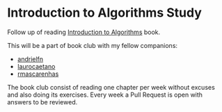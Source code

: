 Introduction to Algorithms Study
================================

Follow up of reading [Introduction to Algorithms](http://www.amazon.com/Introduction-Algorithms-Thomas-H-Cormen/dp/0262033844/) book.

This will be a part of book club with my fellow companions:

* [andrielfn](https://github.com/andrielfn)
* [laurocaetano](https://github.com/laurocaetano)
* [rmascarenhas](https://github.com/rmascarenhas)

The book club consist of reading one chapter per week without excuses and also doing its exercises.
Every week a Pull Request is open with answers to be reviewed.
